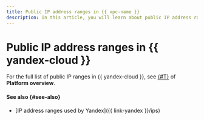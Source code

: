 ```yaml
---
title: Public IP address ranges in {{ vpc-name }}
description: In this article, you will learn about public IP address ranges in {{ yandex-cloud }} used by services, VMs, databases, and audit logs.
---
```


# Public IP address ranges in {{ yandex-cloud }}

For the full list of public IP ranges in {{ yandex-cloud }}, see [{#T}](../../overview/concepts/public-ips.md) of **Platform overview**.

#### See also {#see-also}

* [IP address ranges used by Yandex]({{ link-yandex }}/ips)
